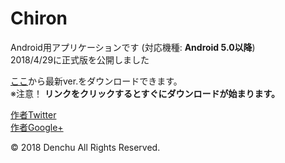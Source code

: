 # Chiron
Android用アプリケーションです (対応機種: __Android 5.0以降__)  
2018/4/29に正式版を公開しました

[ここ](https://www.dropbox.com/s/cdwpia0i9yks2f6/Chiron.apk?dl=1)から最新ver.をダウンロードできます。  
※注意！ __リンクをクリックするとすぐにダウンロードが始まります。__  


[作者Twitter](https://twitter.com/Denchu1205)  
[作者Google+](https://plus.google.com/u/0/106950030216120414717)

© 2018 Denchu All Rights Reserved.